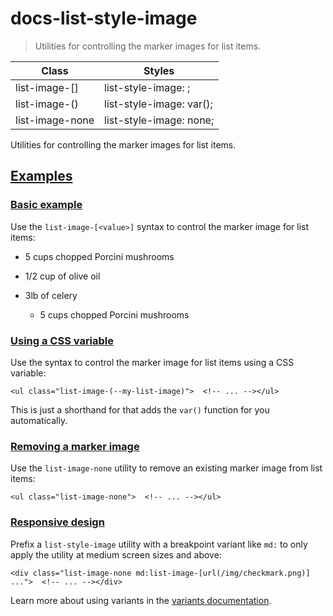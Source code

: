 # docs-list-style-image

> Utilities for controlling the marker images for list items.

| Class                          | Styles                                    |
| ------------------------------ | ----------------------------------------- |
| list-image-[<value>]           | list-style-image: <value>;                |
| list-image-(<custom-property>) | list-style-image: var(<custom-property>); |
| list-image-none                | list-style-image: none;                   |

Utilities for controlling the marker images for list items.

## [Examples](#examples)

### [Basic example](#basic-example)

Use the `list-image-[<value>]` syntax to control the marker image for list items:

*   5 cups chopped Porcini mushrooms
*   1/2 cup of olive oil
*   3lb of celery

    <ul class="list-image-[url(/img/checkmark.png)]">  <li>5 cups chopped Porcini mushrooms</li>  <!-- ... --></ul>

### [Using a CSS variable](#using-a-css-variable)

Use the syntax to control the marker image for list items using a CSS variable:

    <ul class="list-image-(--my-list-image)">  <!-- ... --></ul>

This is just a shorthand for that adds the `var()` function for you automatically.

### [Removing a marker image](#removing-a-marker-image)

Use the `list-image-none` utility to remove an existing marker image from list items:

    <ul class="list-image-none">  <!-- ... --></ul>

### [Responsive design](#responsive-design)

Prefix a `list-style-image` utility with a breakpoint variant like `md:` to only apply the utility at medium screen sizes and above:

    <div class="list-image-none md:list-image-[url(/img/checkmark.png)] ...">  <!-- ... --></div>

Learn more about using variants in the [variants documentation](/docs/hover-focus-and-other-states).
